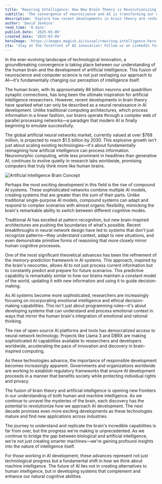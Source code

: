 ```yaml
---
title: 'Rewiring Intelligence: How New Brain Theory is Revolutionizing Artificial Intelligence'
subtitle: 'The convergence of neuroscience and AI is transforming our understanding of intelligence'
description: 'Explore how recent developments in brain theory are reshaping AI development, with new architectures mimicking the brain\'s parallel processing networks. Discover how compound AI systems and emotional intelligence integration are revolutionizing machine intelligence.'
author: 'David Jenkins'
read_time: '8 mins'
publish_date: '2025-03-09'
created_date: '2025-03-09'
heroImage: 'https://images.magick.ai/visual/rewiring-intelligence-hero.jpg'
cta: 'Stay at the forefront of AI innovation! Follow us on LinkedIn for daily updates on the latest developments in brain-inspired computing and artificial intelligence.'
---
```


In the ever-evolving landscape of technological innovation, a groundbreaking convergence is taking place between our understanding of the human brain and the development of artificial intelligence. This fusion of neuroscience and computer science is not just reshaping our approach to AI—it's fundamentally changing our perception of intelligence itself.

The human brain, with its approximately 86 billion neurons and quadrillion synaptic connections, has long been the ultimate inspiration for artificial intelligence researchers. However, recent developments in brain theory have sparked what can only be described as a neural renaissance in AI development. Unlike traditional computing architectures, which process information in a linear fashion, our brains operate through a complex web of parallel processing networks—a paradigm that modern AI is finally beginning to emulate successfully.

The global artificial neural networks market, currently valued at over $768 million, is projected to reach $1.5 billion by 2030. This explosive growth isn't just about scaling existing technologies—it's about fundamentally reimagining how artificial intelligence can process information. Neuromorphic computing, while less prominent in headlines than generative AI, continues to evolve quietly in research labs worldwide, promising computers that truly think more like human brains.

![Artificial Intelligence Brain Concept](https://images.magick.ai/visual/ai-brain-concept.jpg)

Perhaps the most exciting development in this field is the rise of compound AI systems. These sophisticated networks combine multiple AI models, creating systems that are greater than the sum of their parts. Unlike traditional single-purpose AI models, compound systems can adapt and respond to complex scenarios with almost organic flexibility, mimicking the brain's remarkable ability to switch between different cognitive modes.

Traditional AI has excelled at pattern recognition, but new brain-inspired architectures are pushing the boundaries of what's possible. Recent breakthroughs in neural network design have led to systems that don't just recognize patterns—they understand context, adapt to new situations, and even demonstrate primitive forms of reasoning that more closely mirror human cognitive processes.

One of the most significant theoretical advances has been the refinement of the memory-prediction framework in AI systems. This approach, inspired by the brain's neocortex, allows AI to not just process current information but to constantly predict and prepare for future scenarios. This predictive capability is remarkably similar to how our brains maintain a constant model of the world, updating it with new information and using it to guide decision-making.

As AI systems become more sophisticated, researchers are increasingly focusing on incorporating emotional intelligence and ethical decision-making capabilities. This isn't just about programming rules—it's about developing systems that can understand and process emotional context in ways that mirror the human brain's integration of emotional and rational thinking.

The rise of open-source AI platforms and tools has democratized access to neural network technology. Projects like Llama 3 and DBRX are making sophisticated AI capabilities available to researchers and developers worldwide, accelerating the pace of innovation and discovery in brain-inspired computing.

As these technologies advance, the importance of responsible development becomes increasingly apparent. Governments and organizations worldwide are working to establish regulatory frameworks that ensure AI development proceeds in a manner that benefits society while protecting individual rights and privacy.

The fusion of brain theory and artificial intelligence is opening new frontiers in our understanding of both human and machine intelligence. As we continue to unravel the mysteries of the brain, each discovery has the potential to revolutionize how we approach AI development. The next decade promises even more exciting developments as these technologies mature and find new applications across industries.

The journey to understand and replicate the brain's incredible capabilities is far from over, but the progress we're making is unprecedented. As we continue to bridge the gap between biological and artificial intelligence, we're not just creating smarter machines—we're gaining profound insights into the nature of intelligence itself.

For those working in AI development, these advances represent not just technological progress but a fundamental shift in how we think about machine intelligence. The future of AI lies not in creating alternatives to human intelligence, but in developing systems that complement and enhance our natural cognitive abilities.